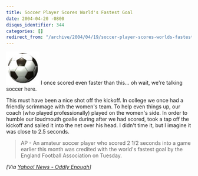```yaml
---
title: Soccer Player Scores World's Fastest Goal
date: 2004-04-20 -0800
disqus_identifier: 344
categories: []
redirect_from: "/archive/2004/04/19/soccer-player-scores-worlds-fastest-goal.aspx/"
---
```


![Soccer Ball](/images/soccerball.jpg) I once scored even faster than
this... oh wait, we're talking soccer here.

This must have been a nice shot off the kickoff. In college we once had
a friendly scrimmage with the women's team. To help even things up, our
coach (who played professionally) played on the women's side. In order
to humble our loudmouth goalie during after we had scored, took a tap
off the kickoff and sailed it into the net over his head. I didn't time
it, but I imagine it was close to 2.5 seconds.

> AP - An amateur soccer player who scored 2 1/2 seconds into a game
> earlier this month was credited with the world's fastest goal by the
> England Football Association on Tuesday.

*[Via [Yahoo! News - Oddly
Enough](http://us.rd.yahoo.com/dailynews/rss/oddlyenough/*http://story.news.yahoo.com/news?tmpl=story2&u=/ap/20040420/ap_on_sp_so_ne/soc_fastest_goal)]*


